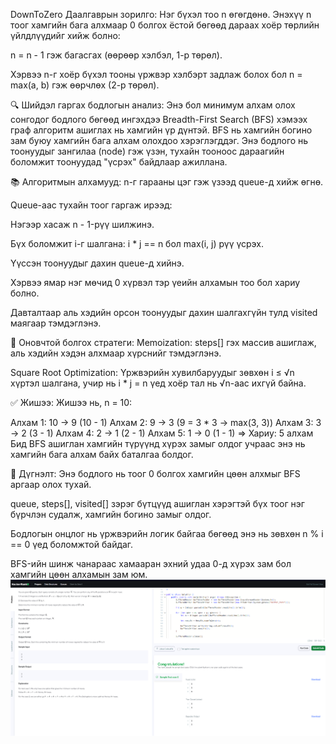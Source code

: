 DownToZero
 Даалгаврын зорилго: Нэг бүхэл тоо n өгөгдөнө. Энэхүү n тоог хамгийн бага алхмаар 0 болгох ёстой бөгөөд дараах хоёр төрлийн үйлдлүүдийг хийж болно:

n = n - 1 гэж багасгах (өөрөөр хэлбэл, 1-р төрөл).

Хэрвээ n-г хоёр бүхэл тооны үржвэр хэлбэрт задлаж болох бол n = max(a, b) гэж өөрчлөх (2-р төрөл).

🔍 Шийдэл гаргах бодлогын анализ: Энэ бол минимум алхам олох сонгодог бодлого бөгөөд ингэхдээ Breadth-First Search (BFS) хэмээх граф алгоритм ашиглах нь хамгийн үр дүнтэй. BFS нь хамгийн богино зам буюу хамгийн бага алхам олохдоо хэрэглэгддэг. Энэ бодлого нь тоонуудыг зангилаа (node) гэж үзэн, тухайн тооноос дараагийн боломжит тоонуудад "үсрэх" байдлаар ажиллана.

📚 Алгоритмын алхамууд: n-г гарааны цэг гэж үзээд queue-д хийж өгнө.

Queue-аас тухайн тоог гаргаж ирээд:

Нэгээр хасаж n - 1-рүү шилжинэ.

Бүх боломжит i-г шалгана: i * j == n бол max(i, j) рүү үсрэх.

Үүссэн тоонуудыг дахин queue-д хийнэ.

Хэрвээ ямар нэг мөчид 0 хүрвэл тэр үеийн алхамын тоо бол хариу болно.

Давталтаар аль хэдийн орсон тоонуудыг дахин шалгахгүйн тулд visited маягаар тэмдэглэнэ.

🧠 Оновчтой болгох стратеги: Memoization: steps[] гэх массив ашиглаж, аль хэдийн хэдэн алхмаар хүрснийг тэмдэглэнэ.

Square Root Optimization: Үржвэрийн хувилбаруудыг зөвхөн i ≤ √n хүртэл шалгана, учир нь i * j = n үед хоёр тал нь √n-аас ихгүй байна.

✅ Жишээ: Жишээ нь, n = 10:

Алхам 1: 10 → 9 (10 - 1) Алхам 2: 9 → 3 (9 = 3 * 3 → max(3, 3)) Алхам 3: 3 → 2 (3 - 1) Алхам 4: 2 → 1 (2 - 1) Алхам 5: 1 → 0 (1 - 1) => Хариу: 5 алхам Бид BFS ашиглан хамгийн түрүүнд хүрэх замыг олдог учраас энэ нь хамгийн бага алхам байх баталгаа болдог.

🧾 Дүгнэлт: Энэ бодлого нь тоог 0 болгох хамгийн цөөн алхмыг BFS аргаар олох тухай.

queue, steps[], visited[] зэрэг бүтцүүд ашиглан хэрэгтэй бүх тоог нэг бүрчлэн судалж, хамгийн богино замыг олдог.

Бодлогын онцлог нь үржвэрийн логик байгаа бөгөөд энэ нь зөвхөн n % i == 0 үед боломжтой байдаг.

BFS-ийн шинж чанараас хамааран эхний удаа 0-д хүрэх зам бол хамгийн цөөн алхамын зам юм.
![alt text](<Screenshot 2025-06-09 181027.png>)